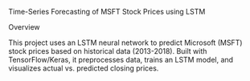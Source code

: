 Time-Series Forecasting of MSFT Stock Prices using LSTM

Overview

This project uses an LSTM neural network to predict Microsoft (MSFT) stock prices based on historical data (2013-2018). Built with TensorFlow/Keras, it preprocesses data, trains an LSTM model, and visualizes actual vs. predicted closing prices.
